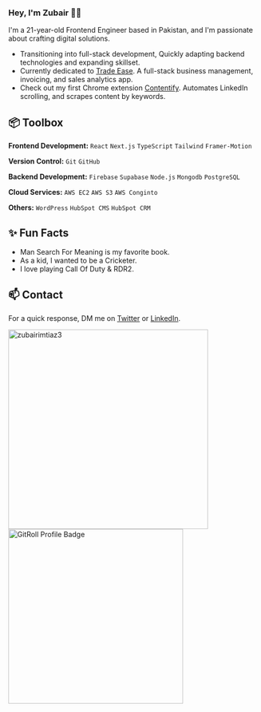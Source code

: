### Hey, I'm Zubair 👋🏽  

I'm a 21-year-old Frontend Engineer based in Pakistan, and I'm passionate about crafting digital solutions. 

- Transitioning into full-stack development, Quickly adapting backend technologies and expanding skillset.
- Currently dedicated to [Trade Ease](https://trade-ease.vercel.app/). A full-stack business management, invoicing, and sales analytics app.
- Check out my first Chrome extension [Contentify](https://contentify-in.vercel.app/). Automates LinkedIn scrolling, and scrapes content by keywords.

## 📦 Toolbox

**Frontend Development:** `React` `Next.js` `TypeScript` `Tailwind` `Framer-Motion`
 
**Version Control:** `Git` `GitHub`

**Backend Development:** `Firebase` `Supabase` `Node.js` `Mongodb` `PostgreSQL`

**Cloud Services:** `AWS EC2` `AWS S3` `AWS Conginto`

**Others:** `WordPress` `HubSpot CMS` `HubSpot CRM`
 
## ✨ Fun Facts 

- Man Search For Meaning is my favorite book.
- As a kid, I wanted to be a Cricketer.
- I love playing Call Of Duty & RDR2.

## 📫 Contact

 For a quick response, DM me on [Twitter](https://twitter.com/ZubairImtiaz1) or [LinkedIn](https://www.linkedin.com/in/zubair9395/).

<p>
<img width="400" align="center" src="https://github-readme-stats.vercel.app/api?username=zubairimtiaz3&show_icons=true&locale=en" alt="zubairimtiaz3" />
&nbsp;
<a href="https://gitroll.io/profile/usAGYK7lyWAdC5bxgPn31sfNNVCh2" target="_blank"><img align="center" width="350" src="https://gitroll.io/api/badges/profiles/v1/usAGYK7lyWAdC5bxgPn31sfNNVCh2" alt="GitRoll Profile Badge"/></a>
</p>


